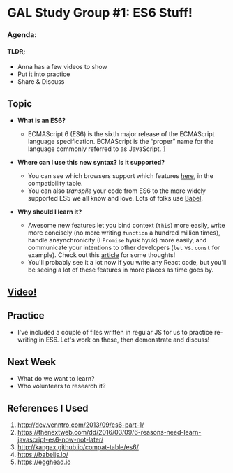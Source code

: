 # GAL Study Group #1: ES6 Stuff!

### Agenda:

#### TLDR;

- Anna has a few videos to show
- Put it into practice
- Share & Discuss

## Topic

- **What is an ES6?**
  - ECMAScript 6 (ES6) is the sixth major release of the ECMAScript language specification. ECMAScript is the “proper” name for the language commonly referred to as JavaScript. [1](#references-i-used)

- **Where can I use this new syntax? Is it supported?**
  - You can see which browsers support which features [here](http://kangax.github.io/compat-table/es6/), in the compatibility table.
  - You can also _transpile_ your code from ES6 to the more widely supported ES5 we all know and love. Lots of folks use [Babel](https://babeljs.io/).

- **Why should I learn it?**
  - Awesome new features let you bind context (`this`) more easily, write more concisely (no more writing `function` a hundred million times), handle ansynchronicity (I `Promise` hyuk hyuk) more easily, and communicate your intentions to other developers (`let` vs. `const` for example). Check out this [article](https://thenextweb.com/dd/2016/03/09/6-reasons-need-learn-javascript-es6-now-not-later/) for some thoughts!
  - You'll probably see it a lot now if you write any React code, but you'll be seeing a lot of these features in more places as time goes by.

## [Video!](https://egghead.io/lessons/ecmascript-6-arrow-function-in-es6)

## Practice

- I've included a couple of files written in regular JS for us to practice re-writing in ES6. Let's work on these, then demonstrate and discuss!

## Next Week

- What do we want to learn?
- Who volunteers to research it?

## References I Used

1. http://dev.venntro.com/2013/09/es6-part-1/
1. https://thenextweb.com/dd/2016/03/09/6-reasons-need-learn-javascript-es6-now-not-later/
1. http://kangax.github.io/compat-table/es6/
1. https://babeljs.io/
1. https://egghead.io
